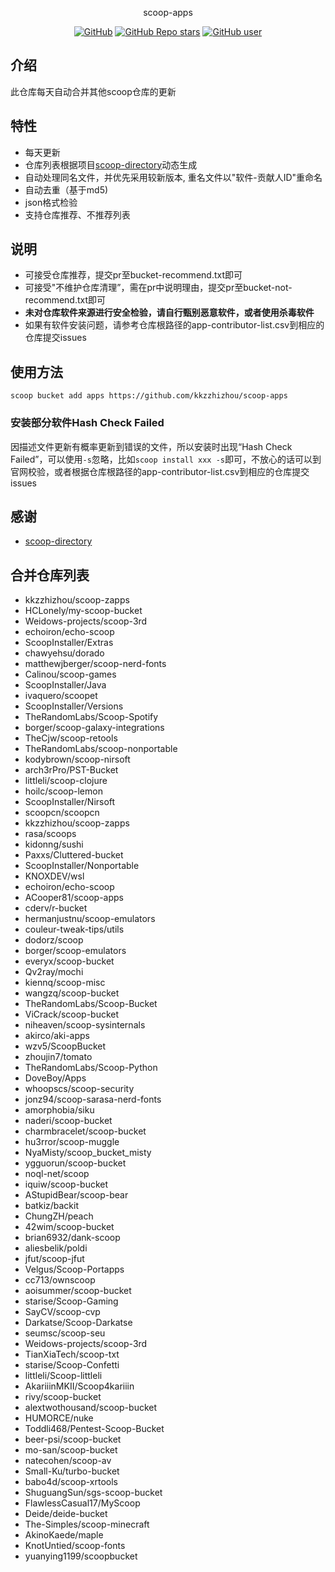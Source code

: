 <p align="center">
  scoop-apps
</p>
<p align="center">
  <a href="https://github.com/kkzzhizhou/scoop-apps"><img alt="GitHub" src="https://img.shields.io/badge/Readme--Style-standard--repository-brightgreen?style=flat-square&color=f83500"/></a>
  <a href="https://github.com/kkzzhizhou/scoop-apps"><img alt="GitHub Repo stars" src="https://img.shields.io/github/stars/kkzzhizhou/scoop-apps?style=flat-square"/></a>
  <a href="https://github.com/kkzzhizhou"><img alt="GitHub user" src="https://img.shields.io/badge/author-kkzzhizhou-brightgreen?style=flat-square"/></a>
</p>


## 介绍

此仓库每天自动合并其他scoop仓库的更新

## 特性

- 每天更新
- 仓库列表根据项目[scoop-directory](https://github.com/rasa/scoop-directory)动态生成
- 自动处理同名文件，并优先采用较新版本, 重名文件以"软件-贡献人ID"重命名
- 自动去重（基于md5)
- json格式检验
- 支持仓库推荐、不推荐列表

## 说明

- 可接受仓库推荐，提交pr至bucket-recommend.txt即可
- 可接受"不维护仓库清理”，需在pr中说明理由，提交pr至bucket-not-recommend.txt即可
- **未对仓库软件来源进行安全检验，请自行甄别恶意软件，或者使用杀毒软件**
- 如果有软件安装问题，请参考仓库根路径的app-contributor-list.csv到相应的仓库提交issues

## 使用方法

```
scoop bucket add apps https://github.com/kkzzhizhou/scoop-apps
```

### 安装部分软件Hash Check Failed



因描述文件更新有概率更新到错误的文件，所以安装时出现“Hash Check Failed”，可以使用`-s`忽略，比如`scoop install xxx -s`即可，不放心的话可以到官网校验，或者根据仓库根路径的app-contributor-list.csv到相应的仓库提交issues

## 感谢

- [scoop-directory](https://github.com/rasa/scoop-directory)

## 合并仓库列表

- kkzzhizhou/scoop-zapps
- HCLonely/my-scoop-bucket
- Weidows-projects/scoop-3rd
- echoiron/echo-scoop
- ScoopInstaller/Extras
- chawyehsu/dorado
- matthewjberger/scoop-nerd-fonts
- Calinou/scoop-games
- ScoopInstaller/Java
- ivaquero/scoopet
- ScoopInstaller/Versions
- TheRandomLabs/Scoop-Spotify
- borger/scoop-galaxy-integrations
- TheCjw/scoop-retools
- TheRandomLabs/scoop-nonportable
- kodybrown/scoop-nirsoft
- arch3rPro/PST-Bucket
- littleli/scoop-clojure
- hoilc/scoop-lemon
- ScoopInstaller/Nirsoft
- scoopcn/scoopcn
- kkzzhizhou/scoop-zapps
- rasa/scoops
- kidonng/sushi
- Paxxs/Cluttered-bucket
- ScoopInstaller/Nonportable
- KNOXDEV/wsl
- echoiron/echo-scoop
- ACooper81/scoop-apps
- cderv/r-bucket
- hermanjustnu/scoop-emulators
- couleur-tweak-tips/utils
- dodorz/scoop
- borger/scoop-emulators
- everyx/scoop-bucket
- Qv2ray/mochi
- kiennq/scoop-misc
- wangzq/scoop-bucket
- TheRandomLabs/Scoop-Bucket
- ViCrack/scoop-bucket
- niheaven/scoop-sysinternals
- akirco/aki-apps
- wzv5/ScoopBucket
- zhoujin7/tomato
- TheRandomLabs/Scoop-Python
- DoveBoy/Apps
- whoopscs/scoop-security
- jonz94/scoop-sarasa-nerd-fonts
- amorphobia/siku
- naderi/scoop-bucket
- charmbracelet/scoop-bucket
- hu3rror/scoop-muggle
- NyaMisty/scoop_bucket_misty
- ygguorun/scoop-bucket
- noql-net/scoop
- iquiw/scoop-bucket
- AStupidBear/scoop-bear
- batkiz/backit
- ChungZH/peach
- 42wim/scoop-bucket
- brian6932/dank-scoop
- aliesbelik/poldi
- jfut/scoop-jfut
- Velgus/Scoop-Portapps
- cc713/ownscoop
- aoisummer/scoop-bucket
- starise/Scoop-Gaming
- SayCV/scoop-cvp
- Darkatse/Scoop-Darkatse
- seumsc/scoop-seu
- Weidows-projects/scoop-3rd
- TianXiaTech/scoop-txt
- starise/Scoop-Confetti
- littleli/Scoop-littleli
- AkariiinMKII/Scoop4kariiin
- rivy/scoop-bucket
- alextwothousand/scoop-bucket
- HUMORCE/nuke
- Toddli468/Pentest-Scoop-Bucket
- beer-psi/scoop-bucket
- mo-san/scoop-bucket
- natecohen/scoop-av
- Small-Ku/turbo-bucket
- babo4d/scoop-xrtools
- ShuguangSun/sgs-scoop-bucket
- FlawlessCasual17/MyScoop
- Deide/deide-bucket
- The-Simples/scoop-minecraft
- AkinoKaede/maple
- KnotUntied/scoop-fonts
- yuanying1199/scoopbucket

